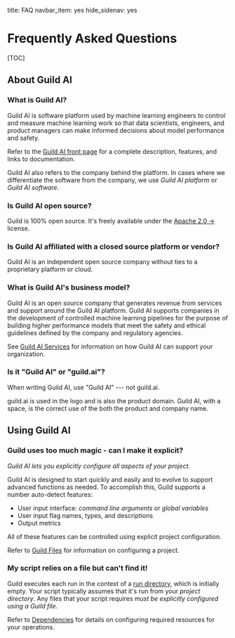 title: FAQ
navbar_item: yes
hide_sidenav: yes

<div id="get-started-fab"></div>

# Frequently Asked Questions

[TOC]

## About Guild AI

### What is Guild AI?

Guild AI is software platform used by machine learning engineers to
control and measure machine learning work so that data scientists,
engineers, and product managers can make informed decisions about
model performance and safety.

Refer to the [Guild AI front page](https://guild.ai) for a complete
description, features, and links to documentation.

Guild AI also refers to the company behind the platform. In cases
where we differentiate the software from the company, we use *Guild AI
platform* or *Guild AI software*.

### Is Guild AI open source?

Guild is 100% open source. It's freely available under the [Apache 2.0
->](https://github.com/guildai/guildai/blob/master/LICENSE.txt)
license.

### Is Guild AI affiliated with a closed source platform or vendor?

Guild AI is an independent open source company without ties to a
proprietary platform or cloud.

### What is Guild AI's business model?

Guild AI is an open source company that generates revenue from
services and support around the Guild AI platform. Guild AI supports
companies in the development of controlled machine learning pipelines
for the purpose of building higher performance models that meet the
safety and ethical guidelines defined by the company and regulatory
agencies.

See [Guild AI Services](/services.md) for information on how Guild AI
can support your organization.

### Is it "Guild AI" or "guild.ai"?

When writing Guild AI, use "Guild AI" --- not guild.ai.

guild.ai is used in the logo and is also the product domain. Guild AI,
with a space, is the correct use of the both the product and company
name.

## Using Guild AI

### Guild uses too much magic - can I make it explicit?

*Guild AI lets you explicitly configure all aspects of your project.*

Guild AI is designed to start quickly and easily and to evolve to
support advanced functions as needed. To accomplish this, Guild
supports a number auto-detect features:

- User input interface: *command line arguments* or *global variables*
- User input flag names, types, and descriptions
- Output metrics

All of these features can be controlled using explicit project
configuration.

Refer to [Guild Files](/guildfile.md) for information on configuring
a project.

### My script relies on a file but can't find it!

Guild executes each run in the context of a [run
directory](term:run-dir), which is initially empty. Your script
typically assumes that it's run from your *project directory*. Any
files that your script requires *must be explicitly configured using a
Guild file*.

Refer to [Dependencies](/dependencies.md) for details on configuring
required resources for your operations.



<!--

### What is Guild AI?

Guild AI is an experiment tracking system for machine learning. It's
used by engineers and researchers to run scripts, compare results, and
automate machine learning workflow.

Guild is a light weight, external tool that doesn't require changes to
your code. It runs scripts in written in any language or framework on
Linux, macOS, and Windows.

### When should I use Guild?

Guild gives you insight into your machine learning work. Use it when
you want to:

- Establish performance baselines for ongoing work and comparison
- Tune hyperparameters
- Simplify reproducibility for yourself and others
- Create an audit trail for explanability and compliance

You can start using Guild at any stage if your project lifecycle. Use
it early to measure progress or after the project stabilizes to tune
hyperparameters and automate reproducibility. When it's time to run in
production, use Guild to track pipeline artifacts.

### How much does Guild cost?

Guild AI is free, both as in beer and liberty. It's available under
the [Apache 2.0
->](https://github.com/guildai/guildai/blob/master/LICENSE.txt)
license.

While Guild costs time and effort to learn, it's [easy to start
with](/start.md) and use features incrementally.

### How is Guild different from other experiment management systems?

- Guild is an external tool, not an embedded library
- Guild is light weight
- Guild does not require you to modify your code
- Guild does not require additional software or systems like databases
  or containers

### Why not just embed a library for experiment tracking?

When you modify your code to support a library, you take on a new set
of requirements. Your code not only relies on the new software, it
relies on the infrastructure and services that software uses:

 - Databases
 - Servers
 - Container management systems
 - Distributed file systems
 - Non-free (closed-source, paid) backend services

Simple changes to your code (e.g. a few decorated functions) baloon
into higher costs:

 - System installation and maintenance
 - Hardware and networking
 - Vendor lock in
 - Runtime complexity
 - Non-portability of your models

Non-portable models have a particularly high host: lost feedback and
contributions from those who find your experiment tracking
requirements onerous.

### How does Guild work without requiring code changes?

Guild is designed as a traditional build tool. It relies on external
configuration and operating system conventions to perform its work.

Guild interfaces with your scripts using standard operating system
conventions (command arguments, environment variables, standard ouput,
file systems, etc.). This interface is available for any language,
framework, and platform, making Guild flexible for a wide range of
applications.

Guild provides some magic for Python scripts that rely on global
variables, which are commonly used in Notebooks, examples, and
prototypes. This interface is still external --- there's no
requirement to change your code. It's easily changed to support
command line arguments if you want.

### How does Guild save results?

Guild saves all results on a locally mounted file system. Guild does
not use databases.

This has a number of benefits:

- No database installation and maintenance costs
- Access to standard file system tools to read, copy, and archive
  experiments
- Access to standard file and directory diffing tools to compare runs

Guild uses SQLite to index results for fast lookup. This is how [Guild
Compare](ref:guild-compare) and [Guild View](ref:guild-view) both
perform quickly.

-->
